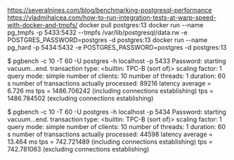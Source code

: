 
https://severalnines.com/blog/benchmarking-postgresql-performance
https://vladmihalcea.com/how-to-run-integration-tests-at-warp-speed-with-docker-and-tmpfs/
docker pull postgres:13
docker run --name pg_tmpfs -p 5433:5432 --tmpfs /var/lib/postgresql/data:rw -e POSTGRES_PASSWORD=postgres -d postgres:13
docker run --name pg_hard -p 5434:5432 -e POSTGRES_PASSWORD=postgres -d postgres:13

$ pgbench -c 10 -T 60 -U postgres -h localhost -p 5433
Password:
starting vacuum...end.
transaction type: <builtin: TPC-B (sort of)>
scaling factor: 1
query mode: simple
number of clients: 10
number of threads: 1
duration: 60 s
number of transactions actually processed: 89216
latency average = 6.726 ms
tps = 1486.706242 (including connections establishing)
tps = 1486.784502 (excluding connections establishing)

$ pgbench -c 10 -T 60 -U postgres -h localhost -p 5434
Password:
starting vacuum...end.
transaction type: <builtin: TPC-B (sort of)>
scaling factor: 1
query mode: simple
number of clients: 10
number of threads: 1
duration: 60 s
number of transactions actually processed: 44598
latency average = 13.464 ms
tps = 742.721489 (including connections establishing)
tps = 742.781063 (excluding connections establishing)
